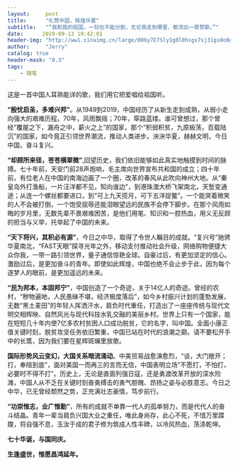 ```yaml
---
layout:     post
title:      "礼赞中国，辉煌华夏"
subtitle:   "“我和我的祖国，一刻也不能分割，无论我走到哪里，都流出一首赞歌。”"
date:      2019-09-13 19:42:01
header-img: "http://ww1.sinaimg.cn/large/006y7E7Sly1g8l0hsgx7sj31gs0o8gu9.jpg"
author:     "Jerry"
catalog: true
header-mask: "0.3"
tags:
    - 随笔
---
```

这是一首中国人耳熟能详的歌，我们用它把爱唱给祖国听。

**“殷忧启圣，多难兴邦”**。从1949到2019，中国经历了从新生走到成熟，从弱小走向强大的艰难历程。70年，风雨飘摇；70年，筚路蓝缕。谁可曾想过，那个曾经“覆屋之下，漏舟之中，薪火之上”的国家，那个“积弱积贫，九原板荡，百载陆沉”的国家，如今竟正引领世界潮流，推动人类进步。泱泱华夏，赫赫文明，今日中国，奋斗复兴。

**“却顾所来径，苍苍横翠微”**,回望历史，我们依旧能够如此真实地触摸到时间的脉搏。七十年前，天安门前28声炮响，毛主席向世界宣布共和国的成立；四十年前，有位老人在中国的南海边画了一个圈，改革的春风从此吹向神州大地。从“秦皇岛外打渔船，一片汪洋都不见，知向谁边”，到港珠澳大桥飞架南北，天堑变通途；从连一个螺丝都要进口，到“可上九天揽月，可下五洋捉鳖”。一个能哭着微笑的人不会被打倒，一个饱受屈辱还能泪眼望远的民族不会停下脚步。在那个风雨如晦的岁月里，无数先辈不畏艰难困苦，是他们用笔、知识和一腔热血，用义无反顾的担当与义举，托举起了中国的未来。

**“天下将兴，其积必有源”**，今日之中华，取得了令世人瞩目的成就。“复兴号”驰骋华夏南北，“FAST天眼”探寻光年之外，移动支付推动社会升级，网络购物便捷大众你我，一带一路引领世界，量子通信惊艳全球。自豪过后，有更加坚定的信心。激励过后，是更加奋斗的青年。即使如此辉煌，中国也绝不会止步于此，因为每个逐梦人的眼前，是更加遥远的未来。

**“民为邦本，本固邦宁”**，中国创造了一个奇迹，关于14亿人的奇迹。曾经的农村，“秽物遍地，人民愚昧不堪，经济极度落后”，如今乡村振兴计划的蓬勃发展，无数“黑土麦田”的年轻人挥洒汗水，肩负时代重任，打造出了一座座传统与现代文明交相辉映、自然风光与现代科技水乳交融的美丽乡村。世界上只有一个国家，能在短短几十年内使7亿多农村贫困人口成功脱贫，它的名字，叫中国。全面小康正值关键时刻，脱贫攻坚任务依旧繁重，中国已站在时代的浪潮之巅。请不要松开手中的长篙，因为我们要在星辉斑斓里放歌。

**国际形势风云变幻，大国关系暗流涌动**。中美贸易战愈演愈烈，“谈，大门敞开；打，奉陪到底”，面对美国一而再三的言而无信，中国表明立场“不愿打，不怕打，必要时不得不打”。历史上，无论是直面列强日寇，还是勇渡改革开放的深水险滩，中国人从不乏在关键时刻奋勇搏击的勇气胆魄、昂扬之姿与必胜意志。今日之中华，已无曾经颓然之势，正充满壮志豪情，笃步前行。

**“功崇惟志，业广惟勤”**，所有的成就不单靠一代人的孤单努力，而是代代人的奋斗结晶。青年一辈当肩负兴国大业之重任，唯此身尚存，此心不死，不惜万里蹀躞，将自强不息，玉汝于成的君子修为筑成人性丰碑，以冷风热血，荡涤乾坤。

**七十华诞，与国同庆。**

**生逢盛世，惟愿昌鸿延年。**